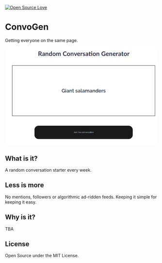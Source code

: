 [![Open Source Love](https://badges.frapsoft.com/os/v3/open-source.png?v=103)](https://github.com/ellerbrock/open-source-badge/)   
# ConvoGen
Getting everyone on the same page.

![Convo Gen](imgs/convo-gen-screenshot.jpg?raw=true)

## What is it?
A random conversation starter every week.

## Less is more
No mentions, followers or algorithmic ad-ridden feeds. Keeping it simple for keeping it easy.

## Why is it?
TBA

## License
Open Source under the MIT License.
